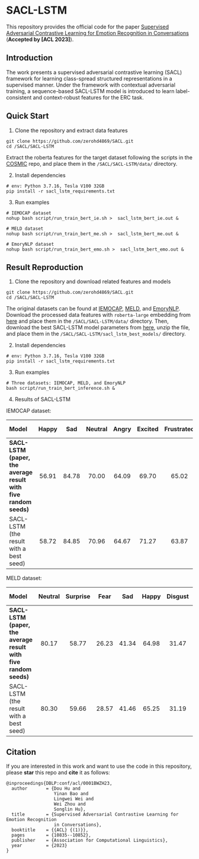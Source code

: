 # SACL-LSTM

This repository provides the official code for the paper [Supervised Adversarial Contrastive Learning for Emotion Recognition in Conversations](https://arxiv.org/pdf/2306.01505.pdf) (**Accepted by [ACL 2023]**).

## Introduction
The work presents a supervised adversarial contrastive learning (SACL) framework for learning class-spread structured representations in a supervised manner. 
Under the framework with contextual adversarial training, a sequence-based SACL-LSTM model is introduced to learn label-consistent and context-robust features for the ERC task.

## Quick Start

1. Clone the repository and extract data features
```
git clone https://github.com/zerohd4869/SACL.git
cd /SACL/SACL-LSTM
```

Extract the roberta features for the target dataset following the scripts in the [COSMIC](https://github.com/declare-lab/conv-emotion/tree/master/COSMIC/feature-extraction) repo, and place them in the `/SACL/SACL-LSTM/data/` directory.


2. Install dependencies
``` 
# env: Python 3.7.16, Tesla V100 32GB
pip install -r sacl_lstm_requirements.txt
```

3. Run examples
```
# IEMOCAP dataset
nohup bash script/run_train_bert_ie.sh >  sacl_lstm_bert_ie.out &

# MELD dataset
nohup bash script/run_train_bert_me.sh >  sacl_lstm_bert_me.out &

# EmoryNLP dataset
nohup bash script/run_train_bert_emo.sh >  sacl_lstm_bert_emo.out &

```


## Result Reproduction

1. Clone the repository and download related features and models
```
git clone https://github.com/zerohd4869/SACL.git
cd /SACL/SACL-LSTM
```

The original datasets can be found at [IEMOCAP](https://sail.usc.edu/iemocap/), [MELD](https://github.com/SenticNet/MELD), and [EmoryNLP](https://github.com/emorynlp/character-mining). 
Download the processed data features with `roberta-large` embedding from [here](https://drive.google.com/file/d/1TQYQYCoPtdXN2rQ1mR2jisjUztmOzfZr/view) and place them in the `/SACL/SACL-LSTM/data/` directory. 
Then, download the best SACL-LSTM model parameters from [here](https://drive.google.com/file/d/1TRDeo6speGlmQ5tmV7Jv6NSwg-Pyw4Iv/view?usp=sharing), unzip the file, and place them in the `/SACL/SACL-LSTM/sacl_lstm_best_models/` directory.


2. Install dependencies
``` 
# env: Python 3.7.16, Tesla V100 32GB
pip install -r sacl_lstm_requirements.txt
```

3. Run examples
```
# Three datasets: IEMOCAP, MELD, and EmoryNLP
bash script/run_train_bert_inference.sh &

```

4. Results of SACL-LSTM

IEMOCAP dataset:

|Model |Happy|Sad|Neutral|Angry|Excited|Frustrated|*Acc*|*Macro-F1*|*Weighted-F1*|
|:----- |:-----:|:-----:|:-----:|:-----:|:-----:|:-----:|:-----:|:-----:|:-----:|
|**SACL-LSTM (paper, the average result with five random seeds)** |56.91|84.78|70.00|64.09|69.70|65.02|69.08|68.42|69.22|
|SACL-LSTM (the result with a best seed) |58.72|84.85|70.96|64.67|71.27|63.87|69.62|69.06|69.70|


MELD dataset:

|Model |Neutral|Surprise|Fear|Sad|Happy|Disgust|Anger|*Acc*|*Macro-F1*|*Weighted-F1*|
|:-----|:-----:|:-----:|:-----:|:-----:|:-----:|:-----:|:-----:|:-----:|:-----:|:-----:|
|**SACL-LSTM (paper, the average result with five random seeds)** |80.17|58.77|26.23|41.34|64.98|31.47|52.35|67.51|50.76|66.45|
|SACL-LSTM (the result with a best seed) |80.30|59.66|28.57|41.46|65.25|31.19|53.55|67.89|51.43|66.86|

## Citation

If you are interested in this work and want to use the code in this repository, please **star** this repo and **cite** it as follows:


```
@inproceedings{DBLP:conf/acl/0001BWZH23,
  author       = {Dou Hu and
                  Yinan Bao and
                  Lingwei Wei and
                  Wei Zhou and
                  Songlin Hu},
  title        = {Supervised Adversarial Contrastive Learning for Emotion Recognition
                  in Conversations},
  booktitle    = {{ACL} {(1)}},
  pages        = {10835--10852},
  publisher    = {Association for Computational Linguistics},
  year         = {2023}
}
```

